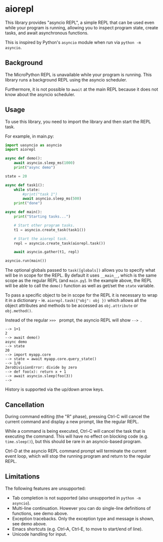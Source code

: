 # aiorepl

This library provides "asyncio REPL", a simple REPL that can be used even
while your program is running, allowing you to inspect program state, create
tasks, and await asynchronous functions.

This is inspired by Python's `asyncio` module when run via `python -m asyncio`.

## Background

The MicroPython REPL is unavailable while your program is running. This
library runs a background REPL using the asyncio scheduler.

Furthermore, it is not possible to `await` at the main REPL because it does
not know about the asyncio scheduler.

## Usage

To use this library, you need to import the library and then start the REPL task.

For example, in main.py:

```py
import uasyncio as asyncio
import aiorepl

async def demo():
    await asyncio.sleep_ms(1000)
    print("async demo")

state = 20

async def task1():
    while state:
        #print("task 1")
        await asyncio.sleep_ms(500)
    print("done")

async def main():
    print("Starting tasks...")

    # Start other program tasks.
    t1 = asyncio.create_task(task1())

    # Start the aiorepl task.
    repl = asyncio.create_task(aiorepl.task())

    await asyncio.gather(t1, repl)

asyncio.run(main())
```

The optional globals passed to `task([globals])` allows you to specify what
will be in scope for the REPL. By default it uses `__main__`, which is the
same scope as the regular REPL (and `main.py`). In the example above, the
REPL will be able to call the `demo()` function as well as get/set the
`state` variable.

To pass a specific object to be in scope for the REPL it is necessary to wrap
it in a dictionary - ie. `aiorepl.task({"obj": obj })` which allows all the object
attributes and methods to be accessed as `obj.attribute` or `obj.method()`.

Instead of the regular `>>> ` prompt, the asyncio REPL will show `--> `.

```
--> 1+1
2
--> await demo()
async demo
--> state
20
--> import myapp.core
--> state = await myapp.core.query_state()
--> 1/0
ZeroDivisionError: divide by zero
--> def foo(x): return x + 1
--> await asyncio.sleep(foo(3))
--> 
```

History is supported via the up/down arrow keys.

## Cancellation

During command editing (the "R" phase), pressing Ctrl-C will cancel the current command and display a new prompt, like the regular REPL.

While a command is being executed, Ctrl-C will cancel the task that is executing the command. This will have no effect on blocking code (e.g. `time.sleep()`), but this should be rare in an asyncio-based program.

Ctrl-D at the asyncio REPL command prompt will terminate the current event loop, which will stop the running program and return to the regular REPL.

## Limitations

The following features are unsupported:

* Tab completion is not supported (also unsupported in `python -m asyncio`).
* Multi-line continuation. However you can do single-line definitions of functions, see demo above.
* Exception tracebacks. Only the exception type and message is shown, see demo above.
* Emacs shortcuts (e.g. Ctrl-A, Ctrl-E, to move to start/end of line).
* Unicode handling for input.
